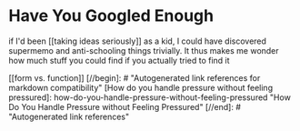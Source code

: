 # Have You Googled Enough

if I'd been [[taking ideas seriously]] as a kid, I could have discovered supermemo and anti-schooling things trivially. It thus makes me wonder how much stuff you could find if you actually tried to find it

[[form vs. function]]
[//begin]: # "Autogenerated link references for markdown compatibility"
[How do you handle pressure without feeling pressured]: how-do-you-handle-pressure-without-feeling-pressured "How Do You Handle Pressure without Feeling Pressured"
[//end]: # "Autogenerated link references"